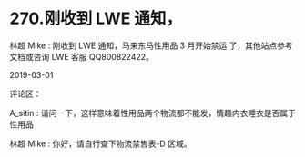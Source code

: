 # 270.刚收到 LWE 通知，

林超 Mike : 刚收到 LWE 通知，马来东马性用品 3 月开始禁运 了，其他站点参考文档或咨询 LWE 客服 QQ800822422。

2019-03-01

评论区：

A_sitin : 请问一下，这样意味着性用品两个物流都不能发，情趣内衣睡衣是否属于性用品

林超 Mike : 你好，请自行查下物流禁售表-D 区域。
